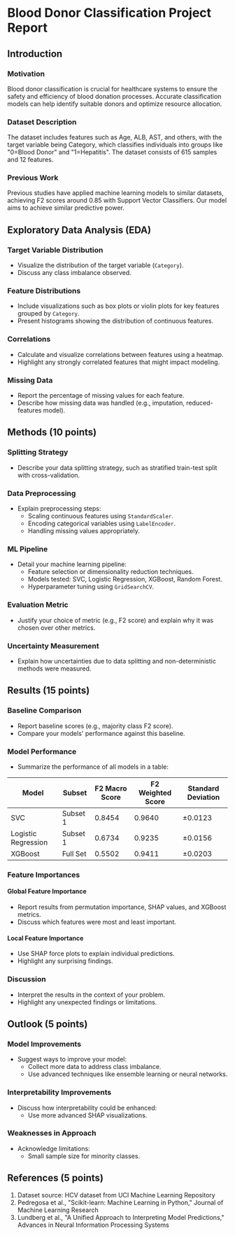# Blood Donor Classification Project Report

## Introduction 

### Motivation
Blood donor classification is crucial for healthcare systems to ensure the safety and efficiency of blood donation processes. Accurate classification models can help identify suitable donors and optimize resource allocation.

### Dataset Description
The dataset includes features such as Age, ALB, AST, and others, with the target variable being Category, which classifies individuals into groups like "0=Blood Donor" and "1=Hepatitis". The dataset consists of 615 samples and 12 features.

### Previous Work
Previous studies have applied machine learning models to similar datasets, achieving F2 scores around 0.85 with Support Vector Classifiers. Our model aims to achieve similar predictive power.

## Exploratory Data Analysis (EDA) 

### Target Variable Distribution
- Visualize the distribution of the target variable (`Category`).
- Discuss any class imbalance observed.

### Feature Distributions
- Include visualizations such as box plots or violin plots for key features grouped by `Category`.
- Present histograms showing the distribution of continuous features.

### Correlations
- Calculate and visualize correlations between features using a heatmap.
- Highlight any strongly correlated features that might impact modeling.

### Missing Data
- Report the percentage of missing values for each feature.
- Describe how missing data was handled (e.g., imputation, reduced-features model).

## Methods (10 points)

### Splitting Strategy
- Describe your data splitting strategy, such as stratified train-test split with cross-validation.

### Data Preprocessing
- Explain preprocessing steps:
  - Scaling continuous features using `StandardScaler`.
  - Encoding categorical variables using `LabelEncoder`.
  - Handling missing values appropriately.

### ML Pipeline
- Detail your machine learning pipeline:
  - Feature selection or dimensionality reduction techniques.
  - Models tested: SVC, Logistic Regression, XGBoost, Random Forest.
  - Hyperparameter tuning using `GridSearchCV`.

### Evaluation Metric
- Justify your choice of metric (e.g., F2 score) and explain why it was chosen over other metrics.

### Uncertainty Measurement
- Explain how uncertainties due to data splitting and non-deterministic methods were measured.

## Results (15 points)

### Baseline Comparison
- Report baseline scores (e.g., majority class F2 score).
- Compare your models' performance against this baseline.

### Model Performance
- Summarize the performance of all models in a table:

| Model               | Subset   | F2 Macro Score | F2 Weighted Score | Standard Deviation |
|---------------------|----------|----------------|-------------------|--------------------|
| SVC                 | Subset 1 | 0.8454         | 0.9640            | ±0.0123            |
| Logistic Regression | Subset 1 | 0.6734         | 0.9235            | ±0.0156            |
| XGBoost             | Full Set | 0.5502         | 0.9411            | ±0.0203            |

### Feature Importances

#### Global Feature Importance
- Report results from permutation importance, SHAP values, and XGBoost metrics.
- Discuss which features were most and least important.

#### Local Feature Importance
- Use SHAP force plots to explain individual predictions.
- Highlight any surprising findings.

### Discussion
- Interpret the results in the context of your problem.
- Highlight any unexpected findings or limitations.

## Outlook (5 points)

### Model Improvements
- Suggest ways to improve your model:
  - Collect more data to address class imbalance.
  - Use advanced techniques like ensemble learning or neural networks.

### Interpretability Improvements
- Discuss how interpretability could be enhanced:
  - Use more advanced SHAP visualizations.

### Weaknesses in Approach
- Acknowledge limitations:
  - Small sample size for minority classes.

## References (5 points)

1. Dataset source: HCV dataset from UCI Machine Learning Repository
2. Pedregosa et al., "Scikit-learn: Machine Learning in Python," Journal of Machine Learning Research
3. Lundberg et al., "A Unified Approach to Interpreting Model Predictions," Advances in Neural Information Processing Systems


